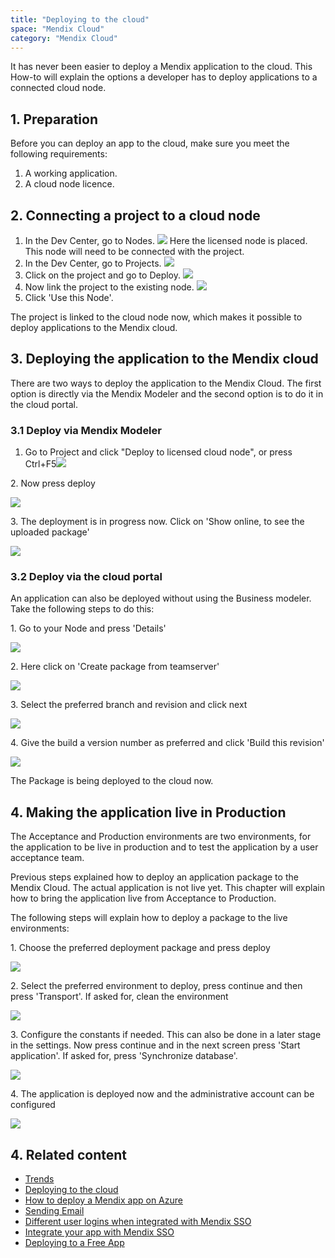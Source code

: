 ```yaml
---
title: "Deploying to the cloud"
space: "Mendix Cloud"
category: "Mendix Cloud"
---
```


It has never been easier to deploy a Mendix application to the cloud. This How-to will explain the options a developer has to deploy applications to a connected cloud node.

## 1\. Preparation

Before you can deploy an app to the cloud, make sure you meet the following requirements:

1.  A working application.
2.  A cloud node licence.

## 2\. Connecting a project to a cloud node

1.  In the Dev Center, go to Nodes.
    ![](attachments/18448697/18581238.png)
    Here the licensed node is placed. This node will need to be connected with the project.
2.  In the Dev Center, go to Projects.
    ![](attachments/18448697/18581237.png)
3.  Click on the project and go to Deploy.
    ![](attachments/18448697/18581236.png)
4.  Now link the project to the existing node.
    ![](attachments/18448697/18581234.png)
5.  Click 'Use this Node'.

 The project is linked to the cloud node now, which makes it possible to deploy applications to the Mendix cloud.

## 3\. Deploying the application to the Mendix cloud

There are two ways to deploy the application to the Mendix Cloud. The first option is directly via the Mendix Modeler and the second option is to do it in the cloud portal.

### 3.1 Deploy via Mendix Modeler

1.  Go to Project and click "Deploy to licensed cloud node", or press Ctrl+F5![](attachments/18448697/18581233.png)

2\. Now press deploy

![](attachments/18448697/18581232.png)

3\. The deployment is in progress now. Click on 'Show online, to see the uploaded package'

![](attachments/18448697/18581231.png)

### 3.2 Deploy via the cloud portal

An application can also be deployed without using the Business modeler. Take the following steps to do this:

1\. Go to your Node and press 'Details'

![](attachments/18448697/18581238.png)

2\. Here click on 'Create package from teamserver'

![](attachments/18448697/18581230.png)

3\. Select the preferred branch and revision and click next

![](attachments/18448697/18581229.png)

4\. Give the build a version number as preferred and click 'Build this revision'

![](attachments/18448697/18581228.png)

The Package is being deployed to the cloud now.

## 4\. Making the application live in Production

The Acceptance and Production environments are two environments, for the application to be live in production and to test the application by a user acceptance team.

Previous steps explained how to deploy an application package to the Mendix Cloud. The actual application is not live yet. This chapter will explain how to bring the application live from Acceptance to Production.

The following steps will explain how to deploy a package to the live environments:

1\. Choose the preferred deployment package and press deploy

![](attachments/18448697/18581227.png)

2\. Select the preferred environment to deploy, press continue and then press 'Transport'. If asked for, clean the environment

![](attachments/18448697/18581226.png)

3\. Configure the constants if needed. This can also be done in a later stage in the settings. Now press continue and in the next screen press 'Start application'. If asked for, press 'Synchronize database'.

![](attachments/18448697/18581225.png)

4\. The application is deployed now and the administrative account can be configured

![](attachments/18448697/18581224.png)

## 4\. Related content

*   [Trends](trends)
*   [Deploying to the cloud](deploying-to-the-cloud)
*   [How to deploy a Mendix app on Azure](how-to-deploy-a-mendix-app-on-azure)
*   [Sending Email](sending-email)
*   [Different user logins when integrated with Mendix SSO](different-user-logins-when-integrated-with-mendix-sso)
*   [Integrate your app with Mendix SSO](integrate-your-app-with-mendix-sso)
*   [Deploying to a Free App](deploying-to-a-free-app)
